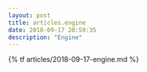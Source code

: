 ```yaml
---
layout: post
title: articles.engine
date: 2018-09-17 20:59:35
description: "Engine"
---
```


{% tf articles/2018-09-17-engine.md %}